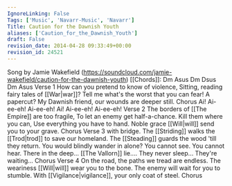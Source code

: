 ```yaml
---
IgnoreLinking: False
Tags: ['Music', 'Navarr-Music', 'Navarr']
Title: Caution for the Dawnish Youth
aliases: ['Caution_for_the_Dawnish_Youth']
draft: False
revision_date: 2014-04-28 09:33:49+00:00
revision_id: 24521
---
```


Song by Jamie Wakefield  (https://soundcloud.com/jamie-wakefield/caution-for-the-dawnish-youth) 
[[Chords]]: Dm Asus Dm Dsus Dm Asus
Verse 1
How can you pretend to know of violence,
Sitting, reading fairy tales of [[War|war]]?
Tell me what's the worst that you can fear! A papercut?
My Dawnish friend, our wounds are deeper still.
Chorus
Ai! Ai-ee-eh! Ai-ee-eh!
Ai! Ai-ee-eh! Ai-ee-eh!
Verse 2
The borders of [[The Empire]] are too fragile,
To let an enemy get half-a-chance.
Kill them where you can,
Use everything you have to hand.
Noble grace [[Will|will]] send you to your grave.
Chorus
Verse 3 with bridge.
The [[Striding]] walks the [[Trod|trod]] to save our homeland.
The [[Steading]] guards the wood 'till they return.
You would blindly wander in alone?
You cannot see.
You cannot hear.
There in the deep...
[[The Vallorn]] lie....
They never sleep...
They're waiting...
Chorus
Verse 4
On the road, the paths we tread are endless.
The weariness [[Will|will]] wear you to the bone.
The enemy will wait for you to stumble.
With [[Vigilance|vigilance]], your only coat of steel.
Chorus